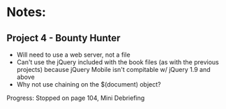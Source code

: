 # Notes:

## Project 4 - Bounty Hunter
- Will need to use a web server, not a file
- Can't use the jQuery included with the book files (as with the previous projects) because jQuery Mobile isn't compitable w/ jQuery 1.9 and above
- Why not use chaining on the $(document) object?

Progress: Stopped on page 104, Mini Debriefing